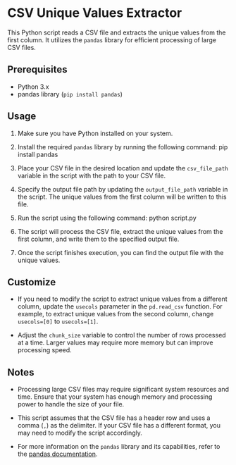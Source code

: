 # CSV Unique Values Extractor

This Python script reads a CSV file and extracts the unique values from the first column. It utilizes the `pandas` library for efficient processing of large CSV files.

## Prerequisites

- Python 3.x
- pandas library (`pip install pandas`)

## Usage

1. Make sure you have Python installed on your system.

2. Install the required `pandas` library by running the following command:
pip install pandas

3. Place your CSV file in the desired location and update the `csv_file_path` variable in the script with the path to your CSV file.

4. Specify the output file path by updating the `output_file_path` variable in the script. The unique values from the first column will be written to this file.

5. Run the script using the following command:
python script.py

6. The script will process the CSV file, extract the unique values from the first column, and write them to the specified output file.

7. Once the script finishes execution, you can find the output file with the unique values.

## Customize

- If you need to modify the script to extract unique values from a different column, update the `usecols` parameter in the `pd.read_csv` function. For example, to extract unique values from the second column, change `usecols=[0]` to `usecols=[1]`.

- Adjust the `chunk_size` variable to control the number of rows processed at a time. Larger values may require more memory but can improve processing speed.

## Notes

- Processing large CSV files may require significant system resources and time. Ensure that your system has enough memory and processing power to handle the size of your file.

- This script assumes that the CSV file has a header row and uses a comma (`,`) as the delimiter. If your CSV file has a different format, you may need to modify the script accordingly.

- For more information on the `pandas` library and its capabilities, refer to the [pandas documentation](https://pandas.pydata.org/docs/).
